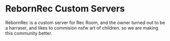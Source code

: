 # RebornRec Custom Servers
RebornRec is a custom server for Rec Room, and the owner turned out to be a harraser, and likes to commision nsfw art of children. so we are making this community better.
